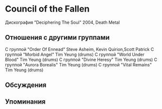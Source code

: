 # Council of the Fallen

Дискография
"Deciphering The Soul" 2004, Death Metal

## Отношения с другими группами

C группой "Order Of Ennead" Steve Asheim, Kevin Quirion,Scott Patrick
C группой "Morbid Angel" Tim Yeung (drums)
C группой "World Under Blood" Tim Yeung (drums)
C группой "Divine Heresy" Tim Yeung (drums)
C группой "Aurora Borealis" Tim Yeung (drums)
C группой "Vital Remains" Tim Yeung (drums)

## Обсуждения


## Упоминания

